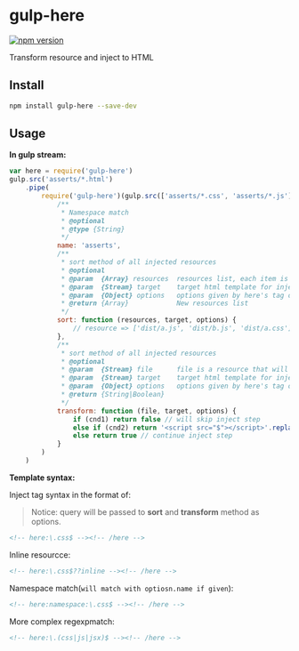 gulp-here
=========
[![npm version](https://badge.fury.io/js/gulp-here.svg)](https://badge.fury.io/js/gulp-here)

Transform resource and inject to HTML

## Install

```bash
npm install gulp-here --save-dev
```

## Usage

**In gulp stream:**
```js
var here = require('gulp-here')
gulp.src('asserts/*.html')
    .pipe(
        require('gulp-here')(gulp.src(['asserts/*.css', 'asserts/*.js']), {
            /**
             * Namespace match
             * @optional
             * @type {String}
             */
            name: 'asserts',
            /**
             * sort method of all injected resources
             * @optional
             * @param  {Array} resources  resources list, each item is a vinyl stream
             * @param  {Stream} target    target html template for injecting
             * @param  {Object} options   options given by here's tag of template html.
             * @return {Array}            New resources list
             */
            sort: function (resources, target, options) {
                // resource => ['dist/a.js', 'dist/b.js', 'dist/a.css']
            },
            /**
             * sort method of all injected resources
             * @optional
             * @param  {Stream} file      file is a resource that will be injected to template file. It's a vinyl stream. 
             * @param  {Stream} target    target html template for injecting
             * @param  {Object} options   options given by here's tag of template html.
             * @return {String|Boolean}   
             */
            transform: function (file, target, options) {
                if (cnd1) return false // will skip inject step
                else if (cnd2) return '<script src="$"></script>'.replace(PREFIX, file.path) // transform to result
                else return true // continue inject step
            }
        )
    )
```

**Template syntax:**

Inject tag syntax in the format of: <!--here[:namespace]:regex_match[??query]--><!--here-->

> Notice: query will be passed to **sort** and **transform** method as options.
```html
<!-- here:\.css$ --><!-- /here -->
```

Inline resourcce:
```html
<!-- here:\.css$??inline --><!-- /here -->
```

Namespace match(`will match with optiosn.name if given`):
```html
<!-- here:namespace:\.css$ --><!-- /here -->
```

More complex regexpmatch:
```html
<!-- here:\.(css|js|jsx)$ --><!-- /here -->
```

